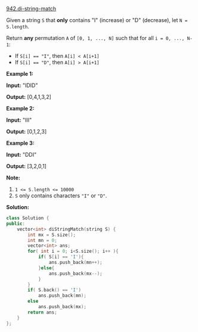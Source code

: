[942.di-string-match](https://leetcode.com/problems/di-string-match/)  

Given a string `S` that **only** contains "I" (increase) or "D" (decrease), let `N = S.length`.

Return **any** permutation `A` of `[0, 1, ..., N]` such that for all `i = 0, ..., N-1`:

*   If `S[i] == "I"`, then `A[i] < A[i+1]`
*   If `S[i] == "D"`, then `A[i] > A[i+1]`

**Example 1:**

  
**Input:** "IDID"
  
**Output:** \[0,4,1,3,2\]
  

**Example 2:**

  
**Input:** "III"
  
**Output:** \[0,1,2,3\]
  

**Example 3:**

  
**Input:** "DDI"
  
**Output:** \[3,2,0,1\]

**Note:**

1.  `1 <= S.length <= 10000`
2.  `S` only contains characters `"I"` or `"D"`.  



**Solution:**  

```cpp
class Solution {
public:
    vector<int> diStringMatch(string S) {
        int mx = S.size();
        int mn = 0;
        vector<int> ans;
        for( int i = 0; i<S.size(); i++ ){
            if( S[i] == 'I'){
                ans.push_back(mn++);
            }else{
                ans.push_back(mx--);
            }
        }
        if( S.back() == 'I')
            ans.push_back(mn);
        else
            ans.push_back(mx);
        return ans;
    }
};
```
      